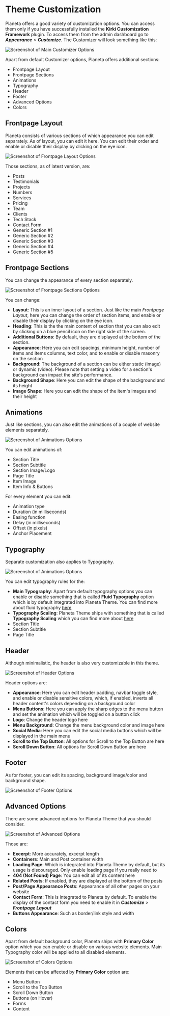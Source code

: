 # Theme Customization

Planeta offers a good variety of customization options. You can access them
only if you have successfully installed the **Kirki Customization Framework**
plugin. To access them from the admin dashboard go to ***Appearance*** >
***Customize***. The Customizer will look something like this:

![Screenshot of Main Customizer Options](/images/screenshot-customizer-main.png)

Apart from default Customizer options, Planeta offers additional sections:

- Frontpage Layout
- Frontpage Sections
- Animations
- Typography
- Header
- Footer
- Advanced Options
- Colors

## Frontpage Layout

Planeta consists of various sections of which appearance you can edit
separately. As of layout, you can edit it here. You can edit their order and
enable or disable their display by clicking on the eye icon.

![Screenshot of Frontpage Layout Options](/images/screenshot-frontpage-layout.png)

Those sections, as of latest version, are:
- Posts
- Testimonials
- Projects
- Numbers
- Services
- Pricing
- Team
- Clients
- Tech Stack
- Contact Form
- Generic Section #1
- Generic Section #2
- Generic Section #3
- Generic Section #4
- Generic Section #5

## Frontpage Sections

You can change the appearance of every section separately.

![Screenshot of Frontpage Sections Options](/images/screenshot-frontpage-sections.png)

You can change:

- **Layout**: This is an inner layout of a section. Just like the main
*Frontpage Layout*, here you can change the order of section items, and enable
or disable their display by clicking on the eye icon.
- **Heading**: This is the the main content of section that you can also edit
by clicking on a blue pencil icon on the right side of the screen.
- **Additional Buttons**: By default, they are displayed at the bottom of the
section.
- **Appearance**: Here you can edit spacings, minimum height, number of items
and items columns, text color, and to enable or disable masonry on the section
- **Background**: The background of a section can be either static (image) or
dynamic (video). Please note that setting a video for a section's background
can impact the site's performance.
- **Background Shape**: Here you can edit the shape of the background and its
height
- **Image Shape**: Here you can edit the shape of the item's images and their
height

## Animations

Just like sections, you can also edit the animations of a couple of website
elements separately.

![Screenshot of Animations Options](/images/screenshot-animations.png)

You can edit animations of:

- Section Title
- Section Subtitle
- Section Image/Logo
- Page Title
- Item Image
- Item Info & Buttons

For every element you can edit:

- Animation type
- Duration (in milliseconds)
- Easing function
- Delay (in milliseconds)
- Offset (in pixels)
- Anchor Placement

## Typography

Separate customization also applies to Typography.

![Screenshot of Animations Options](/images/screenshot-typography.png)

You can edit typography rules for the:

- **Main Typography**: Apart from default typography options you can enable
or disable something that is called **Fluid Typography** option which is by
default integrated into Planeta Theme. You can find more about fluid typography
[here](https://medium.com/beamly/what-is-fluid-typography-and-should-i-be-using-it-44a1b7125205)
- **Typography Scaling**: Planeta Theme ships with something that is called **Typography
Scaling** which you can find more about
[here](http://spencermortensen.com/articles/typographic-scale/)
- Section Title
- Section Subtitle
- Page Title

## Header

Although minimalistic, the header is also very customizable in this theme.

![Screenshot of Header Options](/images/screenshot-header.png)

Header options are:

- **Appearance**: Here you can edit header padding, navbar toggle style, and
enable or disable sensitive colors, which, if enabled, inverts all header
content's colors depending on a background color
- **Menu Buttons**: Here you can apply the sharp edges to the menu button and
set the animation which will be toggled on a button click
- **Logo**: Change the header logo here
- **Menu Background**: Change the menu background color and image here
- **Social Media**: Here you can edit the social media buttons which will be
displayed in the main menu
- **Scroll to the Top Button**: All options for Scroll to the Top Button are
here
- **Scroll Down Button**: All options for Scroll Down Button are here

## Footer

As for footer, you can edit its spacing, background image/color and background
shape.

![Screenshot of Footer Options](/images/screenshot-footer.png)

## Advanced Options

There are some advanced options for Planeta Theme that you should consider.

![Screenshot of Advanced Options](/images/screenshot-advanced-options.png)

Those are:

- **Excerpt**: More accurately, excerpt length
- **Containers**: Main and Post container width
- **Loading Page**: Which is integrated into Planeta Theme by default, but its
usage is discouraged. Only enable loading page if you really need to
- **404 (Not Found) Page**: You can edit all of its content here
- **Related Posts**: If enabled, they are displayed at the bottom of the posts
- **Post/Page Appearance Posts**: Appearance of all other pages on your website
- **Contact Form**: This is integrated to Planeta by default. To enable the
display of the contact form you need to enable it in ***Customize*** > ***Frontpage Layout***
- **Buttons Appearance**: Such as border/link style and width

## Colors

Apart from default background color, Planeta ships with **Primary Color**
option which you can enable or disable on various website elements. Main
Typography color will be applied to all disabled elements.

![Screenshot of Colors Options](/images/screenshot-colors.png)

Elements that can be affected by **Primary Color** option are:

- Menu Button
- Scroll to the Top Button
- Scroll Down Button
- Buttons (on Hover)
- Forms
- Content
